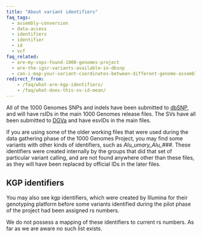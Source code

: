 ```yaml
---
title: "About variant identifiers"
faq_tags:
  - assembly-conversion
  - data-access
  - identifiers
  - identifier
  - id
  - vcf
faq_related:
  - are-my-snps-found-1000-genomes-project
  - are-the-igsr-variants-available-in-dbsnp
  - can-i-map-your-variant-coordinates-between-different-genome-assemblies
redirect_from:
    - /faq/what-are-kgp-identifiers/
    - /faq/what-does-this-sv-id-mean/
---
```


All of the 1000 Genomes SNPs and indels have been submitted to [dbSNP](http://www.ncbi.nlm.nih.gov/SNP/), and will have rsIDs in the main 1000 Genomes release files. The SVs have all been submitted to [DGVa](http://www.ebi.ac.uk/dgva) and have esvIDs in the main files.

If you are using some of the older working files that were used during the data gathering phase of the 1000 Genomes Project, you may find some variants with other kinds of identifiers, such as *Alu_umary_Alu_###*. These identifiers were created internally by the groups that did that set of particular variant calling, and are not found anywhere other than these files, as they will have been replaced by official IDs in the later files.

## KGP identifiers

You may also see kgp identifiers, which were created by Illumina for their genotyping platform before some variants identified during the pilot phase of the project had been assigned rs numbers.

We do not possess a mapping of these identifiers to current rs numbers. As far as we are aware no such list exists.

